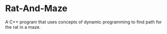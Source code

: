 # Rat-And-Maze
A C++ program that uses concepts of dynamic programming to find path for the rat in a maze.
